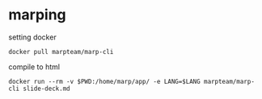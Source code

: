 # marping

setting docker
```
docker pull marpteam/marp-cli
```

compile to html
```
docker run --rm -v $PWD:/home/marp/app/ -e LANG=$LANG marpteam/marp-cli slide-deck.md
```
